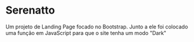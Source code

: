 # Serenatto
Um projeto de Landing Page focado no Bootstrap.
Junto a ele foi colocado uma função em JavaScript para que o site tenha um modo "Dark"
